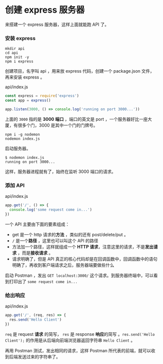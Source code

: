 # 创建 express 服务器

来搭建一个 express 服务器，这样上面就能跑 API 了。

### 安装 express

```
mkdir api
cd api
npm init -y
npm i express
```

创建项目，名字叫 api ，用来放 express 代码，创建一个 package.json 文件，再来安装 express 。

api/index.js

```js
const express = require('express')
const app = express()

app.listen(3000, () => console.log('running on port 3000...'))
```

上面的 `3000` 指的是 **3000 端口** ，端口的英文是 port ，一个服务器好比一座大厦，有很多个门，3000 是其中一个门的门牌号。

```
npm i -g nodemon
nodemon index.js
```

启动服务器。

```
$ nodemon index.js
running on port 3000...
```

这样，服务器进程就有了，始终在监听 3000 端口的请求。

### 添加 API

api/index.js

```js
app.get('/', () => {
  console.log('some request come in...')
})
```

一个 API 主要由下面的要素组成：

* get 是一个 http 请求的**方法** ，类似的还有 post/delete/put 。
* `/` 是一个**路径** ，这里也可以叫这个 API 的路径
* 方法加一个路径，这样就组成一个 **HTTP 请求**，注意这里的请求，不是**发出请求** ，而是**接收请求** 。
* 请求明确了，但是 API 真正的核心代码却是在回调函数中，回调函数中的语句明确了，再收到客户端请求之后，服务器端要做些什么

启动 Postman ，发出 `GET localhost:3000/` 这个请求。到服务器终端中，可以看到打印出了 `some request come in...`

### 给出响应

api/index.js

```js
app.get('/', (req, res) => {
  res.send('Hello Client')
})
```

`req` 是 request **请求** 的简写， `res` 是 response **响应**的简写 。`res.send('Hello Client');`
的作用是从后端向前端浏览器返回字符串 `Hello Client` 。

再用 Postman 测试，发出相同的请求，这样 Postman 所代表的前端，就可以收到后端发送过来的字符串了。

